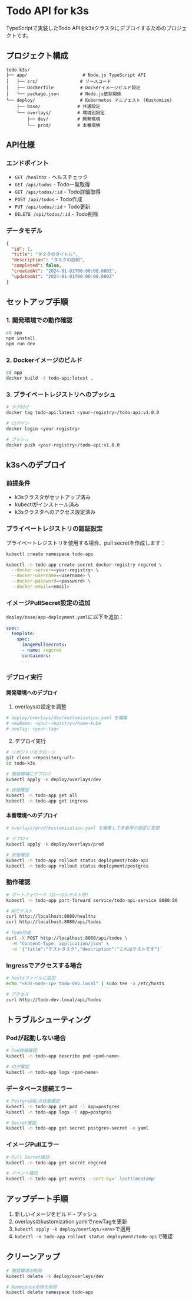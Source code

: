 # Todo API for k3s

TypeScriptで実装したTodo APIをk3sクラスタにデプロイするためのプロジェクトです。

## プロジェクト構成

```
todo-k3s/
├── app/                     # Node.js TypeScript API
│   ├── src/                # ソースコード
│   ├── Dockerfile          # Dockerイメージビルド設定
│   └── package.json        # Node.js依存関係
└── deploy/                 # Kubernetes マニフェスト (Kustomize)
    ├── base/              # 共通設定
    └── overlays/          # 環境別設定
        ├── dev/           # 開発環境
        └── prod/          # 本番環境
```

## API仕様

### エンドポイント

- `GET /healthz` - ヘルスチェック
- `GET /api/todos` - Todo一覧取得
- `GET /api/todos/:id` - Todo詳細取得
- `POST /api/todos` - Todo作成
- `PUT /api/todos/:id` - Todo更新
- `DELETE /api/todos/:id` - Todo削除

### データモデル

```json
{
  "id": 1,
  "title": "タスクのタイトル",
  "description": "タスクの説明",
  "completed": false,
  "createdAt": "2024-01-01T00:00:00.000Z",
  "updatedAt": "2024-01-01T00:00:00.000Z"
}
```

## セットアップ手順

### 1. 開発環境での動作確認

```bash
cd app
npm install
npm run dev
```

### 2. Dockerイメージのビルド

```bash
cd app
docker build -t todo-api:latest .
```

### 3. プライベートレジストリへのプッシュ

```bash
# タグ付け
docker tag todo-api:latest <your-registry>/todo-api:v1.0.0

# ログイン
docker login <your-registry>

# プッシュ
docker push <your-registry>/todo-api:v1.0.0
```

## k3sへのデプロイ

### 前提条件

- k3sクラスタがセットアップ済み
- kubectlがインストール済み
- k3sクラスタへのアクセス設定済み

### プライベートレジストリの認証設定

プライベートレジストリを使用する場合、pull secretを作成します：

```bash
kubectl create namespace todo-app

kubectl -n todo-app create secret docker-registry regcred \
  --docker-server=<your-registry> \
  --docker-username=<username> \
  --docker-password=<password> \
  --docker-email=<email>
```

### イメージPullSecret設定の追加

`deploy/base/app-deployment.yaml`に以下を追加：

```yaml
spec:
  template:
    spec:
      imagePullSecrets:
      - name: regcred
      containers:
      ...
```

### デプロイ実行

#### 開発環境へのデプロイ

1. overlaysの設定を調整

```bash
# deploy/overlays/dev/kustomization.yaml を編集
# newName: <your-registry>/home-kube
# newTag: <your-tag>
```

2. デプロイ実行

```bash
# リポジトリをクローン
git clone <repository-url>
cd todo-k3s

# 開発環境にデプロイ
kubectl apply -k deploy/overlays/dev

# 状態確認
kubectl -n todo-app get all
kubectl -n todo-app get ingress
```

#### 本番環境へのデプロイ

```bash
# overlays/prod/kustomization.yaml を編集して本番用の設定に変更

# デプロイ
kubectl apply -k deploy/overlays/prod

# 状態確認
kubectl -n todo-app rollout status deployment/todo-api
kubectl -n todo-app rollout status deployment/postgres
```

### 動作確認

```bash
# ポートフォワード（ローカルテスト用）
kubectl -n todo-app port-forward service/todo-api-service 8080:80

# APIテスト
curl http://localhost:8080/healthz
curl http://localhost:8080/api/todos

# Todo作成
curl -X POST http://localhost:8080/api/todos \
  -H "Content-Type: application/json" \
  -d '{"title":"テストタスク","description":"これはテストです"}'
```

### Ingressでアクセスする場合

```bash
# hostsファイルに追加
echo "<k3s-node-ip> todo-dev.local" | sudo tee -a /etc/hosts

# アクセス
curl http://todo-dev.local/api/todos
```

## トラブルシューティング

### Podが起動しない場合

```bash
# Pod詳細確認
kubectl -n todo-app describe pod <pod-name>

# ログ確認
kubectl -n todo-app logs <pod-name>
```

### データベース接続エラー

```bash
# PostgreSQLの状態確認
kubectl -n todo-app get pod -l app=postgres
kubectl -n todo-app logs -l app=postgres

# Secret確認
kubectl -n todo-app get secret postgres-secret -o yaml
```

### イメージPullエラー

```bash
# Pull Secret確認
kubectl -n todo-app get secret regcred

# イベント確認
kubectl -n todo-app get events --sort-by='.lastTimestamp'
```

## アップデート手順

1. 新しいイメージをビルド・プッシュ
2. overlaysのkustomization.yamlでnewTagを更新
3. `kubectl apply -k deploy/overlays/<env>`で適用
4. `kubectl -n todo-app rollout status deployment/todo-api`で確認

## クリーンアップ

```bash
# 開発環境の削除
kubectl delete -k deploy/overlays/dev

# Namespace全体を削除
kubectl delete namespace todo-app
```